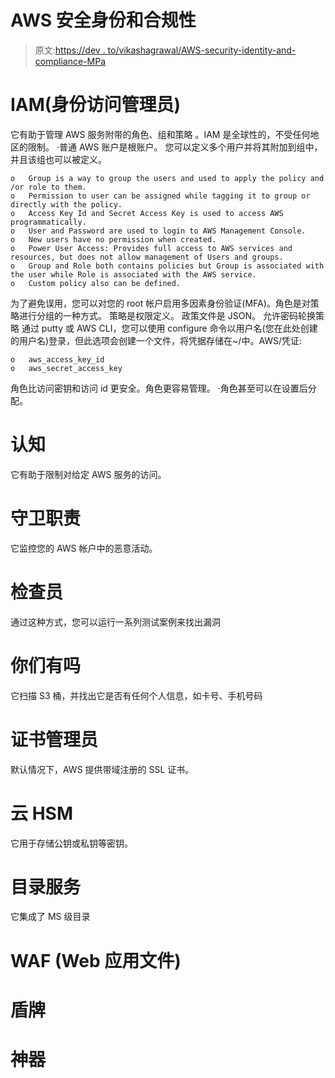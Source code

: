 # AWS 安全身份和合规性

> 原文:[https://dev . to/vikashagrawal/AWS-security-identity-and-compliance-MPa](https://dev.to/vikashagrawal/aws-security-identity-and-compliance-mpa)

# [](#iam-identity-access-manager)IAM(身份访问管理员)

它有助于管理 AWS 服务附带的角色、组和策略
。IAM 是全球性的，不受任何地区的限制。
·普通 AWS 账户是根账户。
您可以定义多个用户并将其附加到组中，并且该组也可以被定义。

```
o   Group is a way to group the users and used to apply the policy and /or role to them.
o   Permission to user can be assigned while tagging it to group or directly with the policy.
o   Access Key Id and Secret Access Key is used to access AWS programmatically.
o   User and Password are used to login to AWS Management Console.
o   New users have no permission when created.
o   Power User Access: Provides full access to AWS services and resources, but does not allow management of Users and groups.
o   Group and Role both contains policies but Group is associated with the user while Role is associated with the AWS service.
o   Custom policy also can be defined. 
```

为了避免误用，您可以对您的 root 帐户启用多因素身份验证(MFA)。角色是对策略进行分组的一种方式。
策略是权限定义。
政策文件是 JSON。
允许密码轮换策略
通过 putty 或 AWS CLI，您可以使用 configure 命令以用户名(您在此处创建的用户名)登录，但此选项会创建一个文件，将凭据存储在~/中。AWS/凭证:

```
o   aws_access_key_id
o   aws_secret_access_key 
```

角色比访问密钥和访问 id 更安全。角色更容易管理。
·角色甚至可以在设置后分配。

# [](#cognito)认知

它有助于限制对给定 AWS 服务的访问。

# [](#guard-duty)守卫职责

它监控您的 AWS 帐户中的恶意活动。

# [](#inspector)检查员

通过这种方式，您可以运行一系列测试案例来找出漏洞

# 你们有吗

它扫描 S3 桶，并找出它是否有任何个人信息，如卡号、手机号码

# [](#certificate-manager)证书管理员

默认情况下，AWS 提供带域注册的 SSL 证书。

# [](#cloud-hsm)云 HSM

它用于存储公钥或私钥等密钥。

# [](#directory-service)目录服务

它集成了 MS 级目录

# [](#waf-web-application-file)WAF (Web 应用文件)

# [](#shield)盾牌

# [](#artifact)神器